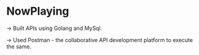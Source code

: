 # NowPlaying

-> Built APIs using Golang and MySql.


-> Used Postman - the collaborative API development platform to execute the same.
